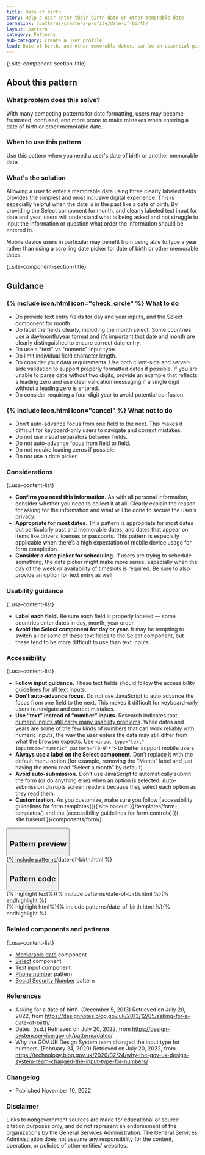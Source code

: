 ```yaml
---
title: Date of birth
story: Help a user enter their birth date or other memorable date
permalink: /patterns/create-a-profile/date-of-birth/
layout: pattern
category: Patterns
sub-category: Create a user profile
lead: Date of birth, and other memorable dates, can be an essential piece of information used to validate identity or eligibility for services or benefits. This pattern allows users to enter their date of birth or another memorable date (such as, birth of child, death of loved one) without friction. 
---
```


{:.site-component-section-title}
## About this pattern

### What problem does this solve?
With many competing patterns for date formatting, users may become frustrated, confused, and more prone to make mistakes when entering a date of birth or other memorable date.

### When to use this pattern 
Use this pattern when you need a user's date of birth or another memorable date. 

### What's the solution
Allowing a user to enter a memorable date using three clearly labeled fields provides the simplest and most inclusive digital experience. This is especially helpful when the date is in the past like a date of birth. By providing the Select component for month, and clearly labeled text input for date and year, users will understand what is being asked and not struggle to input the information or question what order the information should be entered in.

Mobile device users in particular may benefit from being able to type a year rather than using a scrolling date picker for date of birth or other memorable dates.

{:.site-component-section-title}
## Guidance

<div class="grid-row grid-gap-3">
  <div class="tablet:grid-col">
    <div class="do-dont">
      <div class="do-dont__do">
        <h3 class="do-dont__heading">
          {% include icon.html icon="check_circle" %}
          What to do
        </h3>
        <div class="do-dont__content">
          <ul>
            <li>Do provide text entry fields for day and year inputs, and the Select component for month.</li>
            <li>Do label the fields clearly, including the month select. Some countries use a day/month/year format and it’s important that date and month are clearly distinguished to ensure correct date entry.</li>
            <li>Do use a "text" vs "numeric" input type.</li>
            <li>Do limit individual field character length.</li>
            <li>Do consider your data requirements. Use both client-side and server-side validation to support properly formatted dates if possible. If you are unable to parse date without two digits, provide an example that reflects a leading zero and use clear validation messaging if a single digit without a leading zero is entered.</li>
            <li>Do consider requiring a four-digit year to avoid potential confusion.</li>
          </ul> 
        </div>
      </div>
    </div>
  </div>
  <div class="tablet:grid-col">
    <div class="do-dont">
      <div class="do-dont__dont">
        <h3 class="do-dont__heading">
          {% include icon.html icon="cancel" %}
          What not to do
        </h3>
        <div class="do-dont__content">
          <ul>
            <li>Don't auto-advance focus from one field to the next. This makes it difficult for keyboard-only users to navigate and correct mistakes.</li>
            <li>Do not use visual separators between fields.</li>
            <li>Do not auto-advance focus from field to field.</li>
            <li>Do not require leading zeros if possible.</li>
            <li>Do not use a date picker.</li>
          </ul>
        </div>
      </div>
    </div>
  </div>
</div>

### Considerations

{:.usa-content-list}
- <strong>Confirm you need this information.</strong> As with all personal information, consider whether you need to collect it at all. Clearly explain the reason for asking for the information and what will be done to secure the user’s privacy. 
- <strong>Appropriate for most dates.</strong> This pattern is appropriate for most dates but particularly past and memorable dates, and dates that appear on items like drivers licenses or passports. This pattern is especially applicable when there’s a high expectation of mobile device usage for form completion.
- <strong>Consider a date picker for scheduling.</strong> If users are trying to schedule something, the date picker might make more sense, especially when the day of the week or availability of timeslots is required. Be sure to also provide an option for text entry as well.

### Usability guidance

{:.usa-content-list}
- <strong>Label each field.</strong> Be sure each field is properly labeled &#8212; some countries enter dates in day, month, year order. 
- <strong>Avoid the Select component for day or year.</strong> It may be tempting to switch all or some of these text fields to the Select component, but these tend to be more difficult to use than text inputs.

### Accessibility 

{:.usa-content-list}
- <strong>Follow input guidance.</strong> These text fields should follow the accessibility  <a href="{{ site.baseurl }}/components/text-input/">guidelines for all text inputs</a>. 
- <strong>Don't auto-advance focus.</strong> Do not use JavaScript to auto advance the focus from one field to the next. This makes it difficult for keyboard-only users to navigate and correct mistakes. 
- <strong>Use “text” instead of “number” inputs.</strong> Research indicates that <a href="https://technology.blog.gov.uk/2020/02/24/why-the-gov-uk-design-system-team-changed-the-input-type-for-numbers/">numeric inputs still carry many usability problems</a>. While dates and years are some of the few kinds of numbers that can work reliably with numeric inputs, the way the user enters the data may still differ from what the browser expects. Use `<input type="text" inputmode="numeric" pattern="[0-9]*">` to better support mobile users. 
- <strong>Always use a label on the Select component.</strong> Don’t replace it with the default menu option (for example, removing the “Month” label and just having the menu read “Select a month” by default).
- <strong>Avoid auto-submission.</strong> Don’t use JavaScript to automatically submit the form (or do anything else) when an option is selected. Auto-submission disrupts screen readers because they select each option as they read them.
- <strong>Customization.</strong> As you customize, make sure you follow [accessibility guidelines for form templates]({{ site.baseurl }}/templates/form-templates/) and the [accessibility guidelines for form controls]({{ site.baseurl }}/components/form/).

<div class="usa-accordion usa-accordion--bordered site-accordion-code site-component-preview">
  <button class="usa-accordion__button" aria-controls="accordion-preview" aria-expanded="true"><h2 id="pattern-preview">Pattern preview</h2></button>
  <div id="accordion-preview" class="usa-accordion__content">
    {% include patterns/date-of-birth.html %}
  </div>
</div>
<div class="usa-accordion usa-accordion--bordered site-accordion-code site-component-preview">
  <button class="usa-accordion__button" aria-controls="accordion-code" aria-expanded="false"><h2 id="pattern-code">Pattern code</h2></button>
  <div id="accordion-code" class="usa-accordion__content highlight-code">
    <div class="usa-sr-only">
      {% highlight text%}{% include patterns/date-of-birth.html %}{% endhighlight %}
    </div>
      {% highlight html%}{% include patterns/date-of-birth.html %}{% endhighlight %}
  </div>
</div>

### Related components and patterns

{:.usa-content-list}
- <a href="{{ site.baseurl }}/components/memorable-date/">Memorable date</a> component
- <a href="{{ site.baseurl }}/components/select/">Select</a> component
- <a href="{{ site.baseurl }}/components/text-input/">Text input</a> component
- <a href="{{ site.baseurl }}/patterns/create-a-profile/phone-number/">Phone number</a> pattern
- <a href="{{ site.baseurl }}/patterns/create-a-profile/social-security-number/">Social Security Number</a> pattern

### References
- Asking for a date of birth. (December 5, 2013) Retrieved on July 20, 2022, from <a href="https://designnotes.blog.gov.uk/2013/12/05/asking-for-a-date-of-birth/">https://designnotes.blog.gov.uk/2013/12/05/asking-for-a-date-of-birth/</a>
- Dates. (n.d.) Retrieved on July 20, 2022, from <a href="https://design-system.service.gov.uk/patterns/dates/">https://design-system.service.gov.uk/patterns/dates/</a>
- Why the GOV.UK Design System team changed the input type for numbers. (February 24, 2020) Retrieved on July 20, 2022, from <a href="https://technology.blog.gov.uk/2020/02/24/why-the-gov-uk-design-system-team-changed-the-input-type-for-numbers/">https://technology.blog.gov.uk/2020/02/24/why-the-gov-uk-design-system-team-changed-the-input-type-for-numbers/</a>

### Changelog
- Published November 10, 2022

### Disclaimer
Links to nongovernment sources are made for educational or source citation purposes only, and do not represent an endorsement of the organizations by the General Services Administration. The General Services Administration does not assume any responsibility for the content, operation, or policies of other entities' websites.
